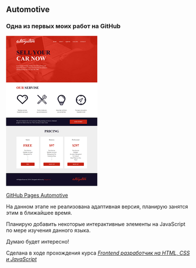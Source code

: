 ## Automotive 
### Одна из первых моих работ  на GitHub  
   
![screenshot](README/Automotive.png)

 [GitHub Pages Automotive](https://vsamura.github.io/Automotive/)

На данном этапе не реализована адаптивная версия, планирую занятся этим в ближайшее время.  

Планирую добавить некоторые интерактивные элементы на JavaScript по мере изучения данного языка.  

Думаю будет интересно!  

Сделана в ходе прохождения курса [*Frontend разработчик на HTML, CSS и JavaScript*](https://stepik.org/course/113402)  
